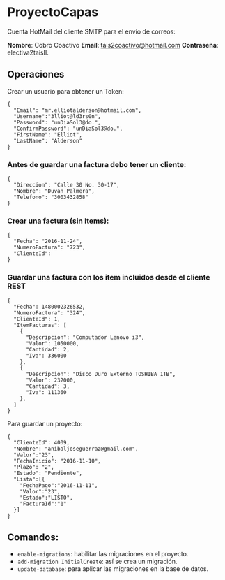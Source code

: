 # ProyectoCapas

Cuenta HotMail del cliente SMTP para el envío de correos:

**Nombre**: Cobro Coactivo
**Email**: tais2coactivo@hotmail.com
**Contraseña**: electiva2taisII.

## Operaciones

Crear un usuario para obtener un Token:

```
{ 
  "Email": "mr.elliotalderson@hotmail.com", 
  "Username":"3lliot@ld3rs0n", 
  "Password": "unDiaSol3@do.", 
  "ConfirmPassword": "unDiaSol3@do.", 
  "FirstName": "Elliot", 
  "LastName": "Alderson"
}
```

### Antes de guardar una factura debo tener un cliente:

```
{
  "Direccion": "Calle 30 No. 30-17",
  "Nombre": "Duvan Palmera",
  "Telefono": "3003432858"
}
```

### Crear una factura (sin Items):

```
{
  "Fecha": "2016-11-24",
  "NumeroFactura": "723",
  "ClienteId": 
}
```

### Guardar una factura con los item incluidos desde el cliente REST

```
{
  "Fecha": 1480002326532,
  "NumeroFactura": "324",
  "ClienteId": 1,
  "ItemFacturas": [
    {
      "Descripcion": "Computador Lenovo i3",
      "Valor": 1050000,
      "Cantidad": 2,
      "Iva": 336000
    },
    {
      "Descripcion": "Disco Duro Externo TOSHIBA 1TB",
      "Valor": 232000,
      "Cantidad": 3,
      "Iva": 111360
    },
  ]
}
```

Para guardar un proyecto:

```
{ 
  "ClienteId": 4009, 
  "Nombre": "anibaljoseguerraz@gmail.com", 
  "Valor":"23", 
  "FechaInicio": "2016-11-10", 
  "Plazo": "2", 
  "Estado": "Pendiente",
  "Lista":[{
    "FechaPago":"2016-11-11",
    "Valor":"23",
    "Estado":"LISTO",
    "FacturaId":"1"
  }]
}
```

## Comandos:

- `enable-migrations`: habilitar las migraciones en el proyecto.
- `add-migration InitialCreate`: así se crea un migración.
- `update-database`: para aplicar las migraciones en la base de datos.